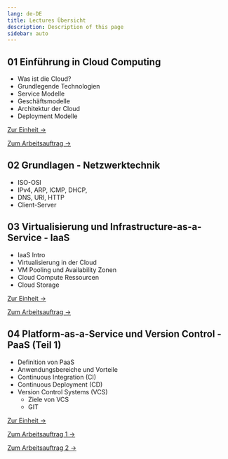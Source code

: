 ```yaml
---
lang: de-DE
title: Lectures Übersicht
description: Description of this page
sidebar: auto
---
```


## 01 Einführung in Cloud Computing

- Was ist die Cloud?
- Grundlegende Technologien
- Service Modelle
- Geschäftsmodelle
- Architektur der Cloud
- Deployment Modelle

[Zur Einheit ->](/lectures/01-cloud-intro/01-cloud-intro)

[Zum Arbeitsauftrag ->](/exercises/01-cloud-intro/01-cloud-intro)


## 02 Grundlagen - Netzwerktechnik

- ISO-OSI
- IPv4, ARP, ICMP, DHCP,
- DNS, URI, HTTP
- Client-Server

<!--
[Zum Arbeitsauftrag ->](/exercises/02-openstack/02-openstack-install)

-->
## 03 Virtualisierung und Infrastructure-as-a-Service - IaaS

- IaaS Intro
- Virtualisierung in der Cloud
- VM Pooling und Availability Zonen
- Cloud Compute Ressourcen
- Cloud Storage

[Zur Einheit ->](/lectures/03-iaas/03-iaas)

[Zum Arbeitsauftrag ->](/exercises/02-openstack/02-openstack-devstack-install)


## 04 Platform-as-a-Service und Version Control - PaaS (Teil 1)

- Definition von PaaS
- Anwendungsbereiche und Vorteile
- Continuous Integration (CI)
- Continuous Deployment (CD)
- Version Control Systems (VCS)
  - Ziele von VCS
  - GIT

[Zur Einheit ->](/lectures/05-paas/05-paas)

[Zum Arbeitsauftrag 1 ->](/exercises/04-git/04-git)

[Zum Arbeitsauftrag 2 ->](/exercises/04-git/04-git2)

<!--
## 05 CI/CD Workflows - PaaS (Teil 2)

- Definition von PaaS
- Anwendungsbereiche und Vorteile
- Erstellung eines CI/CD Workflows mit PaaS


[Zur Einheit ->](/lectures/05-paas/05-paas)

[Zur Übung ->](/exercises/05-cicd/05-cicd)


## 06 Containerization

- Abgrenzung Container und VM
- Container Images
- Container Lifecycle
- Orchestrierung
- Docker und Kubernetes


[Zur Einheit ->](/lectures/06-containerization/06-containerization)

[Zur Übung (Teil 1) ->](/exercises/06-containerization/06-containerization)

[Zur Übung (Teil 2) ->](/exercises/06-docker/06-docker)


## 07 Cloud Native Development
- Microservice Architektur
- 12-Faktor App
- Service Monitoring


[Zur Einheit ->](/lectures/07-cloud-native/07-cloud-native)

[Zur Übung ->](/exercises/06-docker-compose/06-docker-compose)


## 07.1 Cloud Monitoring

- Periodische Checks
- Featuretests
- Metriken
- Logs
- Dashboards



[Zur Einheit ->](/lectures/08-monitoring/08-monitoring)

[Zur Übung ->](/exercises/08-casestudy/08-casestudy)


## 08 Security

* Symmetric Cryptography
* Hashes/MACs
* Asymmetric Cryptography
* Authentication
* Key Distribution
* X.509 Certificates


## 09 Cloud Migration Case Studies

* Ausarbeitung einer Case Study
* Recherche zu Cloud Migration Strategie eines ausgewählten Unternehmens
* Erstellung Präsentation
* Präsentation am 14.1.2022


[Zur Übung ->](/exercises/08-casestudy/08-casestudy)


## 10 Anything-as-a-Service - XaaS

- Vorstellung unterschiedlichster Service Modelle
- SaaS, FaaS, DBaaS, NaaS, CaaS, IaaS, ...



[Zur Einheit ->](/lectures/09-xaas/09-xaas)

[Zur Übung ->](/exercises/09-caas/09-caas)


## 11 Serverless
- Serverlose Architektur
- Herausforderungen
- Anwendungsbeispiele
- Serverless in Azure


[Zur Einheit ->](/lectures/10-serverless/10-serverless)

[Zur Übung ->](/exercises/10-faas/10-faas)

## 12 Organisatorisch-rechtliche Rahmenbedingungen <Badge text="neu" />
- DSGVO
- Privacy Shield
- SLIs, SLAs, SLOs
- IAM - Identity Access Management

<p>
<a href="https://moodle.fh-campuswien.ac.at/mod/resource/view.php?id=509972" class="nav-link action-button">
  Zu den Folien →
</a>
</p>
  

## 13 Prüfungsvorbereitung

- Wiederholung der Modulinhalte
- Ausarbeitung eines Fragenkatalogs
- Q&A

-->